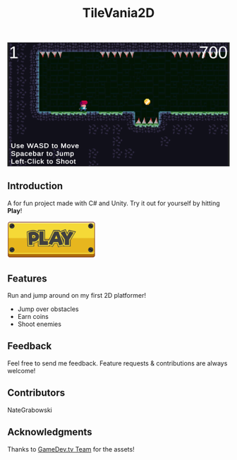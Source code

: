 <h1 align="center"> TileVania2D </h1> <br>
<p align="center">

<img src = "https://github.com/NateGrabowski/TileVania2D/blob/master/Assets/TileVania2D.png?raw=true" width=700> </a>

## Introduction

A for fun project made with C# and Unity. Try it out for yourself by hitting **Play**!

<p align="left">
 <a href="https://nategrabowski.github.io/TileVaniaOpenGL/Builds/index.html" target="_blank"> <img src = "https://github.com/NateGrabowski/Naruto-Quiz/blob/master/Play-Button.png?raw=true" width=200> </a>
</p>

## Features

Run and jump around on my first 2D platformer!

- Jump over obstacles
- Earn coins
- Shoot enemies

## Feedback

Feel free to send me feedback. Feature requests & contributions are always welcome!

## Contributors

NateGrabowski

## Acknowledgments

Thanks to [GameDev.tv Team](https://www.gamedev.tv/) for the assets!
